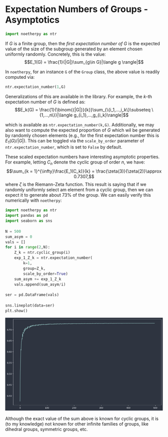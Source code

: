 # Expectation Numbers of Groups - Asymptotics

```python
import noetherpy as ntr
```

If $G$ is a finite group, then the *first expectation number of $G$* is the expected value of the size of the subgroup generated by an element chosen uniformly randomly. Concretely, this is the value:
$$E_1(G) = \frac{1}{|G|}\sum_{g\in G}|\langle g \rangle|$$

In `noetherpy`, for an instance `G` of the `Group` class, the above value is readily computed via:

```python
ntr.expectation_number(1,G)
```

Generalizations of this are available in the library. For example, the $k$-th expectation number of $G$ is defined as:
$$E_k(G) = \frac{1}{\binom{{|G|}}{k}}\sum_{\{i_1,...,i_k\}\subseteq \{1,...,n\}}|\langle g_{i_1},...,g_{i_k}\rangle|$$

which is available as `ntr.expectation_number(k,G)`. Additionally, we may also want to compute the expected proportion of $G$ which wil be generated by randomly chosen elements (e.g., for the first expectation number this is $E_1(G)/|G|$). This can be toggled via the `scale_by_order` parameter of `ntr.expectation_number`, which is set to `False` by default. 

These scaled expectation numbers have interesting asymptotic properties. For example, letting $C_n$ denote the cyclic group of order $n$, we have:
$$\sum_{k = 1}^{\infty}\frac{E_1(C_k)}{k} = \frac{\zeta(3)}{\zeta(2)}\approx 0.7307,$$
where $\zeta$ is the Riemann-Zeta function. This result is saying that if we randomly uniformly select am element from a cyclic group, then we can expect it to generate about 73% of the group. We can easily verify this numerically with `noetherpy`:

```python
import noetherpy as ntr
import pandas as pd
import seaborn as sns

N = 500
sum_asym = 0
vals = []
for i in range(2,N):
    Z_k = ntr.cyclic_group(i)
    exp_1_Z_k = ntr.expectation_number(
        k=1,
        group=Z_k,
        scale_by_order=True)
    sum_asym += exp_1_Z_k
    vals.append(sum_asym/i)

ser = pd.DataFrame(vals)

sns.lineplot(data=ser)
plt.show()
```
![Alt text](images/cyclic_group_exp_number_sum.png)

Although the exact value of the sum above is known for cyclic groups, it is (to my knowledge) not known for other infinite families of groups, like dihedral groups, symmetric groups, etc. 
